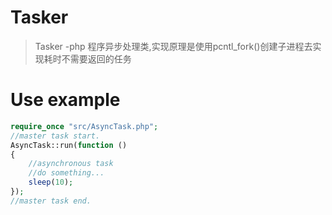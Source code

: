 Tasker
==========

> Tasker -php 程序异步处理类,实现原理是使用pcntl_fork()创建子进程去实现耗时不需要返回的任务

# Use example

```php
require_once "src/AsyncTask.php";
//master task start.
AsyncTask::run(function ()
{
    //asynchronous task
    //do something...
    sleep(10);
});
//master task end.
```
